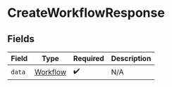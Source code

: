 # CreateWorkflowResponse


## Fields

| Field                                       | Type                                        | Required                                    | Description                                 |
| ------------------------------------------- | ------------------------------------------- | ------------------------------------------- | ------------------------------------------- |
| `data`                                      | [Workflow](../../models/shared/workflow.md) | :heavy_check_mark:                          | N/A                                         |